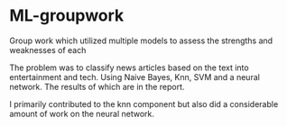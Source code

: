 # ML-groupwork
Group work which utilized multiple models to assess the strengths and weaknesses of each

The problem was to classify news articles based on the text into entertainment and tech. Using Naive Bayes, Knn, SVM and a neural network. The results of which are in the report. 

I primarily contributed to the knn component but also did a considerable amount of work on the neural network.
